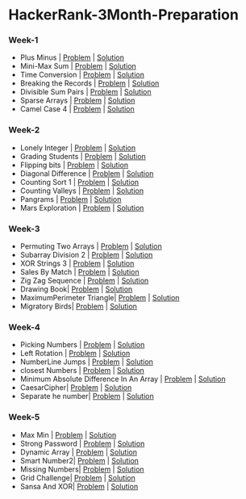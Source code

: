 # HackerRank-3Month-Preparation

### Week-1
- Plus Minus | [Problem](https://www.hackerrank.com/challenges/three-month-preparation-kit-plus-minus/problem) | [Solution](https://github.com/Ram11Coder/HackerRank-3Month-Preparation/blob/main/src/io/week1/PlusMinus.java)
- Mini-Max Sum | [Problem](https://www.hackerrank.com/challenges/three-month-preparation-kit-mini-max-sum/problem) | [Solution](https://github.com/Ram11Coder/HackerRank-3Month-Preparation/blob/main/src/io/week1/MinMaxSum.java)
- Time Conversion | [Problem](https://www.hackerrank.com/challenges/three-month-preparation-kit-time-conversion/problem) | [Solution](https://github.com/Ram11Coder/HackerRank-3Month-Preparation/blob/main/src/io/week1/TimeConversion.java)
- Breaking the Records | [Problem](https://www.hackerrank.com/challenges/three-month-preparation-kit-breaking-best-and-worst-records/problem) | [Solution](https://github.com/Ram11Coder/HackerRank-3Month-Preparation/blob/main/src/io/week1/BreakingtheRecords.java)
- Divisible Sum Pairs | [Problem](https://www.hackerrank.com/challenges/three-month-preparation-kit-divisible-sum-pairs/problem) | [Solution](https://github.com/Ram11Coder/HackerRank-3Month-Preparation/blob/main/src/io/week1/DivisibleSumPairs.java)
- Sparse Arrays | [Problem](https://www.hackerrank.com/challenges/three-month-preparation-kit-camel-case/problem) | [Solution](https://github.com/Ram11Coder/HackerRank-3Month-Preparation/blob/main/src/io/week1/SparseArrays.java)
- Camel Case 4 | [Problem](https://www.hackerrank.com/challenges/three-month-preparation-kit-camel-case/problem) | [Solution](https://github.com/Ram11Coder/HackerRank-3Month-Preparation/blob/main/src/io/week1/CamelCase4.java)

### Week-2
- Lonely Integer | [Problem](https://www.hackerrank.com/challenges/three-month-preparation-kit-lonely-integer/problem) | [Solution](https://github.com/Ram11Coder/HackerRank-3Month-Preparation/blob/main/src/io/week2/LonelyInteger.java)
- Grading Students | [Problem](https://www.hackerrank.com/challenges/three-month-preparation-kit-grading/problem) | [Solution](https://github.com/Ram11Coder/HackerRank-3Month-Preparation/blob/main/src/io/week2/GradingStudents.java)
- Flipping bits | [Problem](https://www.hackerrank.com/challenges/three-month-preparation-kit-flipping-bits/problem) | [Solution](https://github.com/Ram11Coder/HackerRank-3Month-Preparation/blob/main/src/io/week2/Flippingbits.java)
- Diagonal Difference | [Problem](https://www.hackerrank.com/challenges/three-month-preparation-kit-diagonal-difference/problem) | [Solution](https://github.com/Ram11Coder/HackerRank-3Month-Preparation/blob/main/src/io/week2/DiagonalDifference.java)
- Counting Sort 1 | [Problem](https://www.hackerrank.com/challenges/three-month-preparation-kit-countingsort1/problem) | [Solution](https://github.com/Ram11Coder/HackerRank-3Month-Preparation/blob/main/src/io/week2/CountingSort1.java)
- Counting Valleys | [Problem](https://www.hackerrank.com/challenges/three-month-preparation-kit-counting-valleys/problem) | [Solution](https://github.com/Ram11Coder/HackerRank-3Month-Preparation/blob/main/src/io/week2/CountingValleys.java)
- Pangrams | [Problem](https://www.hackerrank.com/challenges/three-month-preparation-kit-pangrams/problem) | [Solution](https://github.com/Ram11Coder/HackerRank-3Month-Preparation/blob/main/src/io/week2/Pangrams.java)
- Mars Exploration | [Problem](https://www.hackerrank.com/challenges/three-month-preparation-kit-mars-exploration/problem) | [Solution](https://github.com/Ram11Coder/HackerRank-3Month-Preparation/blob/main/src/io/week2/MarsExploration.java)

### Week-3
- Permuting Two Arrays | [Problem](https://www.hackerrank.com/challenges/three-month-preparation-kit-two-arrays/problem) | [Solution](https://github.com/Ram11Coder/HackerRank-3Month-Preparation/blob/main/src/io/week3/PermutingTwoArrays.java)
- Subarray Division 2 | [Problem](https://www.hackerrank.com/challenges/three-month-preparation-kit-the-birthday-bar/problem) | [Solution](https://github.com/Ram11Coder/HackerRank-3Month-Preparation/blob/main/src/io/week3/SubarrayDivision2.java)
- XOR Strings 3 | [Problem](https://www.hackerrank.com/challenges/three-month-preparation-kit-strings-xor/problem) | [Solution](https://github.com/Ram11Coder/HackerRank-3Month-Preparation/blob/main/src/io/week3/XORStrings3.java)
- Sales By Match | [Problem](https://www.hackerrank.com/challenges/three-month-preparation-kit-sock-merchant/problem) | [Solution](https://github.com/Ram11Coder/HackerRank-3Month-Preparation/blob/main/src/io/week3/SalesbyMatch.java)
- Zig Zag Sequence | [Problem](https://www.hackerrank.com/challenges/three-month-preparation-kit-zig-zag-sequence/problem) | [Solution](https://github.com/Ram11Coder/HackerRank-3Month-Preparation/blob/main/src/io/week3/ZigZagSequence.java)
- Drawing Book| [Problem](https://www.hackerrank.com/challenges/three-month-preparation-kit-drawing-book/problem) | [Solution](https://github.com/Ram11Coder/HackerRank-3Month-Preparation/blob/main/src/io/week3/DrawingBook.java)
- MaximumPerimeter Triangle| [Problem](https://www.hackerrank.com/challenges/three-month-preparation-kit-maximum-perimeter-triangle/problem) | [Solution](https://github.com/Ram11Coder/HackerRank-3Month-Preparation/blob/main/src/io/week3/MaximumPerimeterTriangle.java)
- Migratory Birds| [Problem](https://www.hackerrank.com/challenges/three-month-preparation-kit-migratory-birds/problem) | [Solution](https://github.com/Ram11Coder/HackerRank-3Month-Preparation/blob/main/src/io/week3/MigratoryBirds.java)

### Week-4
- Picking Numbers | [Problem](https://www.hackerrank.com/challenges/three-month-preparation-kit-picking-numbers/problem) | [Solution](https://github.com/Ram11Coder/HackerRank-3Month-Preparation/blob/main/src/io/week4/PickingNumbers.java)
- Left Rotation | [Problem](https://www.hackerrank.com/challenges/three-month-preparation-kit-array-left-rotation/problem) | [Solution](https://github.com/Ram11Coder/HackerRank-3Month-Preparation/blob/main/src/io/week4/LeftRotation.java)
- NumberLine Jumps | [Problem](https://www.hackerrank.com/challenges/three-month-preparation-kit-kangaroo/problem) | [Solution](https://github.com/Ram11Coder/HackerRank-3Month-Preparation/blob/main/src/io/week4/NumberLineJumps.java)
- closest Numbers | [Problem](https://www.hackerrank.com/challenges/three-month-preparation-kit-closest-numbers/problem) | [Solution](https://github.com/Ram11Coder/HackerRank-3Month-Preparation/blob/main/src/io/week4/closestNumbers.java)
- Minimum Absolute Difference In An Array | [Problem](https://www.hackerrank.com/challenges/three-month-preparation-kit-minimum-absolute-difference-in-an-array/problem) | [Solution](https://github.com/Ram11Coder/HackerRank-3Month-Preparation/blob/main/src/io/week4/MinimumAbsoluteDifferenceInAnArray.java)
- CaesarCipher| [Problem](https://www.hackerrank.com/challenges/three-month-preparation-kit-caesar-cipher-1/problem) | [Solution](https://github.com/Ram11Coder/HackerRank-3Month-Preparation/blob/main/src/io/week4/CaesarCipher.java)
- Separate he number| [Problem](https://www.hackerrank.com/challenges/three-month-preparation-kit-separate-the-numbers/problem) | [Solution](https://github.com/Ram11Coder/HackerRank-3Month-Preparation/blob/main/src/io/week4/SeparatetheNumbers.java)

### Week-5
- Max Min | [Problem](https://www.hackerrank.com/challenges/three-month-preparation-kit-angry-children/problem) | [Solution](https://github.com/Ram11Coder/HackerRank-3Month-Preparation/blob/main/src/io/week5/MaxMin.java)
- Strong Password | [Problem](https://www.hackerrank.com/challenges/three-month-preparation-kit-strong-password/problem) | [Solution](https://github.com/Ram11Coder/HackerRank-3Month-Preparation/blob/main/src/io/week5/StrongPassword.java)
- Dynamic Array | [Problem](https://www.hackerrank.com/challenges/three-month-preparation-kit-dynamic-array/problem) | [Solution](https://github.com/Ram11Coder/HackerRank-3Month-Preparation/blob/main/src/io/week5/DynamicArray.java)
- Smart Number2| [Problem](https://www.hackerrank.com/challenges/three-month-preparation-kit-smart-number/problem) | [Solution](https://github.com/Ram11Coder/HackerRank-3Month-Preparation/blob/main/src/io/week5/SmartNumber2.java)
- Missing Numbers| [Problem](https://www.hackerrank.com/challenges/three-month-preparation-kit-missing-numbers/problem) | [Solution](https://github.com/Ram11Coder/HackerRank-3Month-Preparation/blob/main/src/io/week5/MissingNumbers.java)
- Grid Challenge| [Problem](https://www.hackerrank.com/challenges/three-month-preparation-kit-grid-challenge/problem) | [Solution](https://github.com/Ram11Coder/HackerRank-3Month-Preparation/blob/main/src/io/week5/GridChallenge.java)
- Sansa And XOR| [Problem](https://www.hackerrank.com/challenges/three-month-preparation-kit-sansa-and-xor/problem) | [Solution](https://github.com/Ram11Coder/HackerRank-3Month-Preparation/blob/main/src/io/week5/SansaAndXOR.java)


